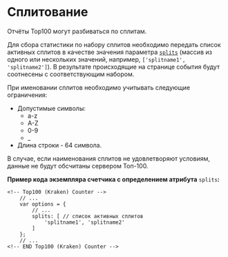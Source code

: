 # Сплитование

Отчёты Top100 могут разбиваться по сплитам.

Для сбора статистики по набору сплитов необходимо передать список активных сплитов в качестве значения параметра [`splits`](parametry-schyotchika-top-100.md) (массив из одного или нескольких значений, например, `['splitname1', 'splitname2']`). В результате происходящие на странице события будут соотнесены с соответствующим набором.

При именовании сплитов необходимо учитывать следующие ограничения:

* Допустимые символы: &#x20;
  * a-z
  * A-Z
  * 0-9
  * \_
* Длина строки - 64 символа.

В случае, если наименования сплитов не удовлетворяют условиям, данные не будут обсчитаны сервером Топ-100.

**Пример кода экземпляра счетчика с определением атрибута** `splits`**:**

```
<!-- Top100 (Kraken) Counter -->
    // ...
    var options = {
        // ...
        splits: [ // список активных сплитов
            'splitname1', 'splitname2'
        ]
    };
    // ...
<!-- END Top100 (Kraken) Counter -->
```
